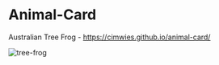 # Animal-Card
Australian Tree Frog - https://cimwies.github.io/animal-card/

![tree-frog](https://user-images.githubusercontent.com/22833729/35738480-53aecc38-082f-11e8-9e35-e2b7736a36e2.png)

